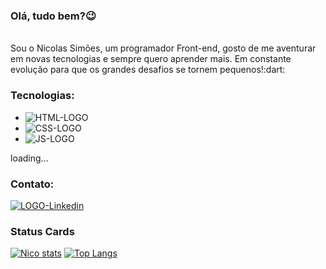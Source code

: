 
### Olá, tudo bem?:wink:
<br>
Sou o Nicolas Simões, um programador Front-end, gosto de me aventurar em novas tecnologias e sempre quero aprender mais. Em constante evolução para que os grandes desafios se tornem pequenos!:dart:

### Tecnologias:
- <img src= "https://img.shields.io/badge/HTML5-E34F26?style=for-the-badge&logo=html5&logoColor=white" alt= "HTML-LOGO">
- <img src= "https://img.shields.io/badge/CSS3-1572B6?style=for-the-badge&logo=css3&logoColor=white" alt = "CSS-LOGO">
- <img src= "https://img.shields.io/badge/JavaScript-F7DF1E?style=for-the-badge&logo=javascript&logoColor=black" alt = "JS-LOGO">
loading...

### Contato: 
<a href= "https://www.linkedin.com/in/nicolas-sim%C3%B5es-b51534206/">
<img src= "https://img.shields.io/badge/LinkedIn-0077B5?style=for-the-badge&logo=linkedin&logoColor=white" alt="LOGO-Linkedin">  
</a>  
<br>

### Status Cards 
[![Nico stats](https://github-readme-stats.vercel.app/api?username=Nsalex18)](https://github.com/anuraghazra/github-readme-stats)
[![Top Langs](https://github-readme-stats.vercel.app/api/top-langs/?username=Nsalex18&layout=compact)](https://github.com/anuraghazra/github-readme-stats)
